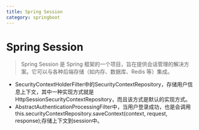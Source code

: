 ```yaml
---
title: Spring Session
category: springboot
---
```


# Spring Session

> Spring Session 是 Spring 框架的一个项目，旨在提供会话管理的解决方案。它可以与各种后端存储（如内存、数据库、Redis 等）集成。

* SecurityContextHolderFilter中的SecurityContextRepository，存储用户信息上下文，其中一种实现方式就是HttpSessionSecurityContextRepository，而且该方式是默认的实现方式。
* AbstractAuthenticationProcessingFilter中，当用户登录成功，也是会调用this.securityContextRepository.saveContext(context, request, response);存储上下文到session中。

